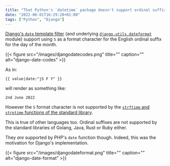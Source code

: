 ```yaml
---
title: "That Python's `datetime` package doesn't support ordinal suffixes for the day of the month"
date: "2022-06-01T16:29:28+01:00"
tags: ["Python", "Django"]
---
```


[Django's `date` template filter][django_date] (and underlying
[`django.utils.dateformat`][django_dateformat] module) support using `S` as a
format character for the English ordinal suffix for the day of the month.

{{< figure src="/images/djangodatecodes.png" title="" caption="" alt="django-date-codes" >}}


As in:
```html+django
{{ value|date:"jS F Y" }}
```
will render as something like:
```
2nd June 2022
```

However the `S` format character is not supported by the [`strftime` and
`strptime` functions of the standard library][format_codes]. 

This is true of other languages too. Ordinal suffixes are not supported
by the standard libraries of Golang, Java, Rust or Ruby either.

They _are_ supported by PHP's `date` function though. Indeed, this was the
motivation for Django's implementation.

{{< figure src="/images/djangodateformat.png" title="" caption="" alt="django-date-format" >}}

[django_date]: https://docs.djangoproject.com/en/4.0/ref/templates/builtins/#date
[django_dateformat]: https://github.com/django/django/blob/main/django/utils/dateformat.py
[format_codes]: https://docs.python.org/3/library/datetime.html#strftime-and-strptime-format-codes
[php_date]: https://www.php.net/manual/en/function.date.php
[php_format_codes]: https://www.php.net/manual/en/datetime.format.php


